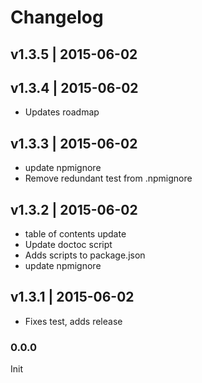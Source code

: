 # Changelog

## v1.3.5 | 2015-06-02


## v1.3.4 | 2015-06-02
* Updates roadmap

## v1.3.3 | 2015-06-02
* update npmignore
* Remove redundant test from .npmignore

## v1.3.2 | 2015-06-02
* table of contents update
* Update doctoc script
* Adds scripts to package.json
* update npmignore

## v1.3.1 | 2015-06-02
* Fixes test, adds release

### 0.0.0
Init







